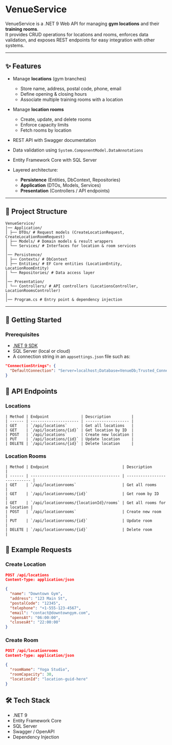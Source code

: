 # VenueService

VenueService is a .NET 9 Web API for managing **gym locations** and their **training rooms**.  
It provides CRUD operations for locations and rooms, enforces data validation, and exposes REST endpoints for easy integration with other systems.

---

## ✨ Features

- Manage **locations** (gym branches)
  - Store name, address, postal code, phone, email
  - Define opening & closing hours
  - Associate multiple training rooms with a location

- Manage **location rooms**
  - Create, update, and delete rooms
  - Enforce capacity limits
  - Fetch rooms by location

- REST API with Swagger documentation
- Data validation using `System.ComponentModel.DataAnnotations`
- Entity Framework Core with SQL Server
- Layered architecture:
  - **Persistence** (Entities, DbContext, Repositories)
  - **Application** (DTOs, Models, Services)
  - **Presentation** (Controllers / API endpoints)

---

## 📂 Project Structure

```
VenueService/
│── Application/
│ ├── DTOs/ # Request models (CreateLocationRequest, CreateLocationRoomRequest)
│ ├── Models/ # Domain models & result wrappers
│ └── Services/ # Interfaces for location & room services
│
│── Persistence/
│ ├── Contexts/ # DbContext
│ ├── Entities/ # EF Core entities (LocationEntity, LocationRoomEntity)
│ └── Repositories/ # Data access layer
│
│── Presentation/
│ └── Controllers/ # API controllers (LocationsController, LocationRoomsController)
│
│── Program.cs # Entry point & dependency injection
```
---

## 🚀 Getting Started

### Prerequisites
- [.NET 9 SDK](https://dotnet.microsoft.com/en-us/download/dotnet/9.0)
- SQL Server (local or cloud)
- A connection string in an `appsettings.json` file such as:
```json
"ConnectionStrings": {
  "DefaultConnection": "Server=localhost;Database=VenueDb;Trusted_Connection=True;TrustServerCertificate=True;"
}
```

## 📌 API Endpoints

### Locations
```
| Method | Endpoint              | Description         |
| ------ | --------------------- | ------------------- |
| GET    | `/api/locations`      | Get all locations   |
| GET    | `/api/locations/{id}` | Get location by ID  |
| POST   | `/api/locations`      | Create new location |
| PUT    | `/api/locations/{id}` | Update location     |
| DELETE | `/api/locations/{id}` | Delete location     |
```

### Location Rooms
```
| Method | Endpoint                                | Description                  |
| ------ | --------------------------------------- | ---------------------------- |
| GET    | `/api/locationrooms`                    | Get all rooms                |
| GET    | `/api/locationrooms/{id}`               | Get room by ID               |
| GET    | `/api/locationrooms/{locationId}/rooms` | Get all rooms for a location |
| POST   | `/api/locationrooms`                    | Create new room              |
| PUT    | `/api/locationrooms/{id}`               | Update room                  |
| DELETE | `/api/locationrooms/{id}`               | Delete room                  |
```

## 🧪 Example Requests

### Create Location
```json
POST /api/locations
Content-Type: application/json

{
  "name": "Downtown Gym",
  "address": "123 Main St",
  "postalCode": "12345",
  "telephone": "+1-555-123-4567",
  "email": "contact@downtowngym.com",
  "opensAt": "06:00:00",
  "closesAt": "22:00:00"
}
```

### Create Room
```json
POST /api/locationrooms
Content-Type: application/json

{
  "roomName": "Yoga Studio",
  "roomCapacity": 30,
  "locationId": "location-guid-here"
}
```

## 🛠️ Tech Stack

- .NET 9
- Entity Framework Core
- SQL Server
- Swagger / OpenAPI
- Dependency Injection


